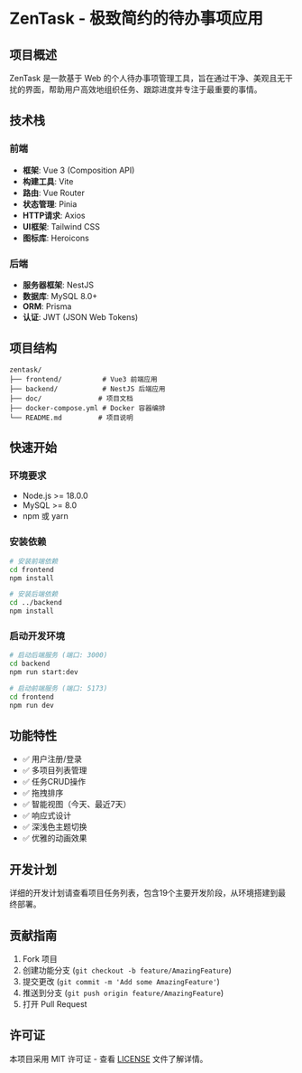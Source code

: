 # ZenTask - 极致简约的待办事项应用

## 项目概述

ZenTask 是一款基于 Web 的个人待办事项管理工具，旨在通过干净、美观且无干扰的界面，帮助用户高效地组织任务、跟踪进度并专注于最重要的事情。

## 技术栈

### 前端
- **框架**: Vue 3 (Composition API)
- **构建工具**: Vite
- **路由**: Vue Router
- **状态管理**: Pinia
- **HTTP请求**: Axios
- **UI框架**: Tailwind CSS
- **图标库**: Heroicons

### 后端
- **服务器框架**: NestJS
- **数据库**: MySQL 8.0+
- **ORM**: Prisma
- **认证**: JWT (JSON Web Tokens)

## 项目结构

```
zentask/
├── frontend/          # Vue3 前端应用
├── backend/           # NestJS 后端应用
├── doc/              # 项目文档
├── docker-compose.yml # Docker 容器编排
└── README.md         # 项目说明
```

## 快速开始

### 环境要求
- Node.js >= 18.0.0
- MySQL >= 8.0
- npm 或 yarn

### 安装依赖

```bash
# 安装前端依赖
cd frontend
npm install

# 安装后端依赖
cd ../backend
npm install
```

### 启动开发环境

```bash
# 启动后端服务 (端口: 3000)
cd backend
npm run start:dev

# 启动前端服务 (端口: 5173)
cd frontend
npm run dev
```

## 功能特性

- ✅ 用户注册/登录
- ✅ 多项目列表管理
- ✅ 任务CRUD操作
- ✅ 拖拽排序
- ✅ 智能视图（今天、最近7天）
- ✅ 响应式设计
- ✅ 深浅色主题切换
- ✅ 优雅的动画效果

## 开发计划

详细的开发计划请查看项目任务列表，包含19个主要开发阶段，从环境搭建到最终部署。

## 贡献指南

1. Fork 项目
2. 创建功能分支 (`git checkout -b feature/AmazingFeature`)
3. 提交更改 (`git commit -m 'Add some AmazingFeature'`)
4. 推送到分支 (`git push origin feature/AmazingFeature`)
5. 打开 Pull Request

## 许可证

本项目采用 MIT 许可证 - 查看 [LICENSE](LICENSE) 文件了解详情。
